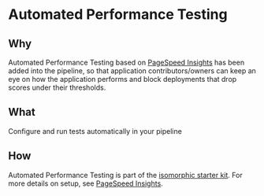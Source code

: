 # Automated Performance Testing

## Why

Automated Performance Testing based on [PageSpeed Insights](https://developers.google.com/speed/pagespeed/insights/) has been added into the pipeline, so that application contributors/owners can keep an eye on how the application performs and block deployments that drop scores under their thresholds.

## What

Configure and run tests automatically in your pipeline 

## How

Automated Performance Testing is part of the [isomorphic starter kit](https://github.com/telusdigital/telus-isomorphic-starter-kit/tree/master/load-test). For more details on setup, see [PageSpeed Insights](https://developers.google.com/speed/pagespeed/insights/).
